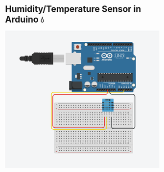 # Humidity/Temperature Sensor in Arduino 💧
![Humidity/Temperature Sensor](https://github.com/Arduino-244/HumidityTempSensor/blob/main/image.jpg?raw=true)